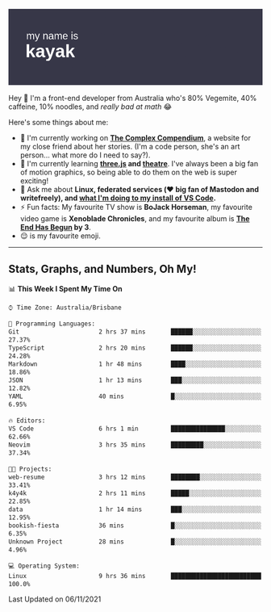 ![](./mynameis_kayak.png)

Hey 👋 I'm a front-end developer from Australia who's 80% Vegemite, 40% caffeine, 10% noodles, and _really bad at math_ 😂

Here's some things about me:

- 🔭 I'm currently working on **[The Complex Compendium](https://github.com/k4y4k/bookish-fiesta)**, a website for my close friend about her stories. (I'm a code person, she's an art person... what more do I need to say?).
- 🌱 I'm currently learning **[three.js]() and [theatre]()**. I've always been a big fan of motion graphics, so being able to do them on the web is super exciting!
- 💬 Ask me about **Linux, federated services (❤️ big fan of Mastodon and writefreely), and [what I'm doing to my install of VS Code](https://twitter.com/mynameis_kayak/status/1390575740349865986?s=20).**
- ⚡ Fun facts: My favourite TV show is **BoJack Horseman**, my favourite video game is **Xenoblade Chronicles**, and my favourite album is **[The End Has Begun](https://www.youtube.com/watch?v=1xJjRUeKWC0) by 3**.
- 😌 is my favourite emoji.

---

## Stats, Graphs, and Numbers, Oh My!

<!--START_SECTION:waka-->
📊 **This Week I Spent My Time On** 

```text
⌚︎ Time Zone: Australia/Brisbane

💬 Programming Languages: 
Git                      2 hrs 37 mins       ██████░░░░░░░░░░░░░░░░░░░   27.37% 
TypeScript               2 hrs 20 mins       ██████░░░░░░░░░░░░░░░░░░░   24.28% 
Markdown                 1 hr 48 mins        ████░░░░░░░░░░░░░░░░░░░░░   18.86% 
JSON                     1 hr 13 mins        ███░░░░░░░░░░░░░░░░░░░░░░   12.82% 
YAML                     40 mins             █░░░░░░░░░░░░░░░░░░░░░░░░   6.95%

🔥 Editors: 
VS Code                  6 hrs 1 min         ███████████████░░░░░░░░░░   62.66% 
Neovim                   3 hrs 35 mins       █████████░░░░░░░░░░░░░░░░   37.34%

🐱‍💻 Projects: 
web-resume               3 hrs 12 mins       ████████░░░░░░░░░░░░░░░░░   33.41% 
k4y4k                    2 hrs 11 mins       █████░░░░░░░░░░░░░░░░░░░░   22.85% 
data                     1 hr 14 mins        ███░░░░░░░░░░░░░░░░░░░░░░   12.95% 
bookish-fiesta           36 mins             █░░░░░░░░░░░░░░░░░░░░░░░░   6.35% 
Unknown Project          28 mins             █░░░░░░░░░░░░░░░░░░░░░░░░   4.96%

💻 Operating System: 
Linux                    9 hrs 36 mins       █████████████████████████   100.0%

```


 Last Updated on 06/11/2021
<!--END_SECTION:waka-->
